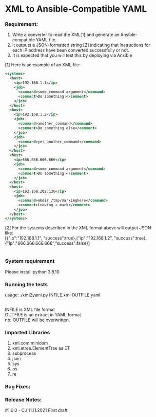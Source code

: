 # XML to Ansible-Compatible YAML

### Requirement:

1. Write a converter to read the XML[1] and generate an Ansible-compatible YAML file.
2. it outputs a JSON-formatted string [2] indicating that instructions for each IP
address have been converted successfully or not.
3. It is expected that you will test this by deploying via Ansible <br/>

[1] Here is an example of an XML file:
```xml
<systems>
  <host>
    <ip>192.168.1.1</ip>
    <job>
      <command>some_command argument</command>
      <comment>Do something!</comment>
    </job>
  </host>
  <host>
    <ip>192.168.1.2</ip>
    <job>
      <command>another_command</command>
      <comment>Do something else</comment>
    </job>
    <job>
      <command>yet_another_command</command>
    </job>
  </host>
  <host>
    <ip>666.666.666.666</ip>
    <job>
      <command>some_command argument</command>
      <comment>Do something!</comment>
    </job>
  </host>
  <host>
    <ip>192.168.202.130</ip>
    <job>
      <command>mkdir /tmp/markinghere</command>
      <comment>Leaving a mark</comment>
    </job>
  </host>
</systems>
```


[2] For the systems described in the XML format above will output JSON<br/>
like:<br/>
[{"ip":"192.168.1.1", "success":true},{"ip":"192.168.1.2", "success":true},{"ip":"666.666.666.666","success":false}]<br/><br/>


### System requirement
Please install python 3.8.10

### Running the tests

usage: ./xml2yaml.py INFILE.xml OUTFILE.yaml<br/><br/>

  INFILE is XML file format<br/>
  OUTFILE is an extract in YAML format<br/>
  nb: OUTFILE will be overwritten.<br/>


### Imported Libraries
1.	xml.com.minidom
2.	xml.etree.ElementTree as ET
3.	subprocess
4.	json
5.	sys
6. 	os
7.	re


### Bug Fixes:

### Release Notes:
#1.0.0 - CJ 11.11.2021 First draft
